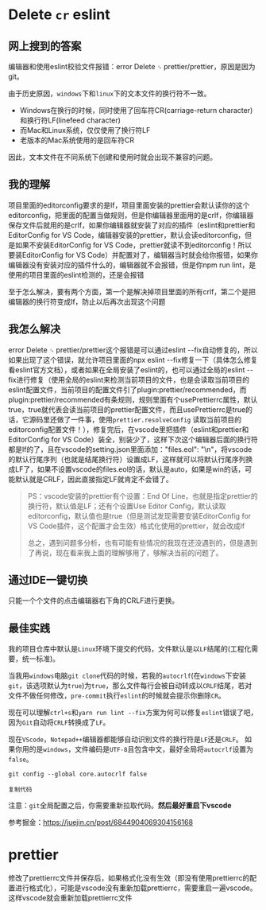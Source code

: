 # Delete `cr` eslint

## 网上搜到的答案

编辑器和使用eslint校验文件报错：error  Delete `␍`  prettier/prettier，原因是因为git。

由于历史原因，`windows`下和`linux`下的文本文件的换行符不一致。

* Windows在换行的时候，同时使用了回车符CR(carriage-return character)和换行符LF(linefeed character) 
* 而Mac和Linux系统，仅仅使用了换行符LF 
* 老版本的Mac系统使用的是回车符CR 

因此，文本文件在不同系统下创建和使用时就会出现不兼容的问题。

## 我的理解

项目里面的editorconfig要求的是lf，项目里面安装的prettier会默认读你的这个editorconfig，把里面的配置当做规则，但是你编辑器里面用的是crlf，你编辑器保存文件后就用的是crlf，如果你编辑器就安装了对应的插件（eslint和prettier和EditorConfig for VS Code，编辑器安装的prettier，默认会读editorconfig，但是如果不安装EditorConfig for VS Code，prettier就读不到editorconfig！所以要装EditorConfig for VS Code）并配置对了，编辑器当时就会给你报错，如果你编辑器没有安装对应的插件什么的，编辑器就不会报错，但是你npm run lint，是使用的项目里面的eslint检测的，还是会报错

至于怎么解决，要有两个方面，第一个是解决掉项目里面的所有crlf，第二个是把编辑器的换行符变成lf，防止以后再次出现这个问题

## 我怎么解决

error  Delete `␍`  prettier/prettier这个报错是可以通过eslint --fix自动修复的，所以如果出现了这个错误，就允许项目里面的npx eslint --fix修复一下（具体怎么修复看eslint官方文档），或者如果在全局安装了eslint的，也可以通过全局的eslint --fix进行修复（使用全局的eslint来检测当前项目的文件，也是会读取当前项目的eslint配置文件，当前项目的配置文件引了plugin:prettier/recommended，而plugin:prettier/recommended有条规则，规则里面有个usePrettierrc属性，默认true，true就代表会读当前项目的prettier配置文件，而且usePrettierrc是true的话，它源码里还做了一件事，使用`prettier.resolveConfig` 读取当前项目的editorconfig配置文件！），修复完后，在vscode里把插件（eslint和prettier和EditorConfig for VS Code）装全，别装少了，这样下次这个编辑器后面的换行符都是lf的了，且在vscode的setting.json里面添加："files.eol": "\n"，将vscode的默认行尾序列（也就是结尾换行符）设置成LF，这样就可以将默认行尾序列换成LF了，如果不设置vscode的files.eol的话，默认是auto，如果是win的话，可能默认就是CRLF，因此直接指定LF就肯定不会错了。

> PS：vscode安装的prettier有个设置：End Of Line，也就是指定prettier的换行符，默认值是LF；还有个设置Use Editor Config，默认读取editorconfig，默认值也是true（但是测试发现需要安装EditorConfig for VS Code插件，这个配置才会生效）格式化使用的prettier，就会改成lf
>
> 总之，遇到问题多分析，也有可能有些情况的我现在还没遇到的，但是遇到了再说，现在看来我上面的理解够用了，够解决当前的问题了。

## 通过IDE一键切换

只能一个个文件的点击编辑器右下角的CRLF进行更换。

## 最佳实践

我的项目仓库中默认是`Linux`环境下提交的代码，文件默认是以`LF`结尾的(工程化需要，统一标准)。

当我用`windows`电脑`git clone`代码的时候，若我的`autocrlf`(在`windows`下安装`git`，该选项默认为`true`)为`true`，那么文件每行会被自动转成以`CRLF`结尾，若对文件不做任何修改，`pre-commit`执行`eslint`的时候就会提示你删除`CR`。

现在可以理解`ctrl+s`和`yarn run lint --fix`方案为何可以修复`eslint`错误了吧，因为`Git`自动将`CRLF`转换成了`LF`。

现在`VScode`，`Notepad++`编辑器都能够自动识别文件的换行符是`LF`还是`CRLF`。 如果你用的是`windows`，文件编码是`UTF-8`且包含中文，最好全局将`autocrlf`设置为`false`。

```
git config --global core.autocrlf false

复制代码
```

注意：`git`全局配置之后，你需要重新拉取代码。**然后最好重启下vscode**

参考掘金：https://juejin.cn/post/6844904069304156168



# prettier

修改了prettierrc文件并保存后，如果格式化没有生效（即没有使用prettierrc的配置进行格式化），可能是vscode没有重新加载prettierrc，需要重启一遍vscode。这样vscode就会重新加载prettierrc文件